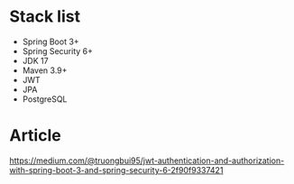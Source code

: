 # Stack list

- Spring Boot 3+
- Spring Security 6+
- JDK 17
- Maven 3.9+
- JWT
- JPA
- PostgreSQL

# Article
https://medium.com/@truongbui95/jwt-authentication-and-authorization-with-spring-boot-3-and-spring-security-6-2f90f9337421